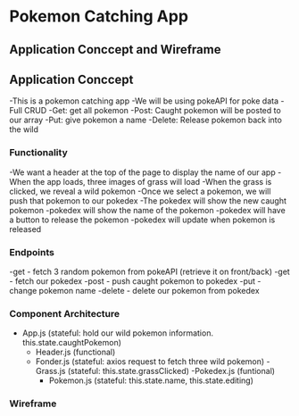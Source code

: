 # Pokemon Catching App

## Application Conccept and Wireframe
## Application Conccept
  -This is a pokemon catching app
  -We will be using pokeAPI for poke data
  -Full CRUD
    -Get: get all pokemon
    -Post: Caught pokemon will be posted to our array
    -Put: give pokemon a name
    -Delete: Release pokemon back into the wild

### Functionality
  -We want a header at the top of the page to display the name of our app
  -When the app loads, three images of grass will load
    -When the grass is clicked, we reveal a wild pokemon
  -Once we select a pokemon, we will push that pokemon to our pokedex
  -The pokedex will show the new caught pokemon
  -pokedex will show the name of the pokemon
  -pokedex will have a button to release the pokemon
  -pokedex will update when pokemon is released

### Endpoints
  -get - fetch 3 random pokemon from pokeAPI (retrieve it on front/back)
  -get - fetch our pokedex
  -post - push caught pokemon to pokedex
  -put - change pokemon name
  -delete - delete our pokemon from pokedex

### Component Architecture
- App.js (stateful: hold our wild pokemon information. this.state.caughtPokemon)
  - Header.js (functional)
  - Fonder.js (stateful: axios request to fetch three wild pokemon)
    -Grass.js (stateful: this.state.grassClicked)
  -Pokedex.js (funtional)
    - Pokemon.js (stateful: this.state.name, this.state.editing)

### Wireframe
